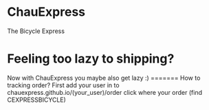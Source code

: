 # ChauExpress
The Bicycle Express
# Feeling too lazy to shipping? 
Now with ChauExpress you maybe also get lazy :)
======= How to tracking order?
First add your user in to chauexpress.github.io/(your_user)/order
click where your order (find CEXPRESSBICYCLE)
